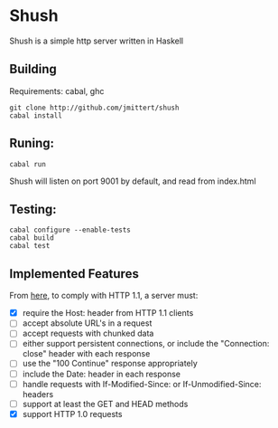 # Shush

Shush is a simple http server written in Haskell

## Building
Requirements: cabal, ghc
```
git clone http://github.com/jmittert/shush
cabal install
```

## Runing:
```
cabal run
```
Shush will listen on port 9001 by default, and read from index.html

## Testing:
```
cabal configure --enable-tests
cabal build
cabal test
```

## Implemented Features

From [here](https://www.jmarshall.com/easy/http/#http1.1s2), to comply with HTTP 1.1, a server must:
 - [x] require the Host: header from HTTP 1.1 clients
 - [ ] accept absolute URL's in a request
 - [ ] accept requests with chunked data
 - [ ] either support persistent connections, or include the "Connection: close" header with each response
 - [ ] use the "100 Continue" response appropriately
 - [ ] include the Date: header in each response
 - [ ] handle requests with If-Modified-Since: or If-Unmodified-Since: headers
 - [ ] support at least the GET and HEAD methods
 - [x] support HTTP 1.0 requests
